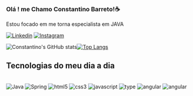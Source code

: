 ### Olá ! me Chamo Constantino Barreto!☕
Estou focado em me torna especialista em JAVA

[![Linkedin](https://img.shields.io/badge/LinkedIn-0077B5?style=for-the-badge&logo=linkedin&logoColor=white)](https://www.linkedin.com/in/constantino-barreto-rr/)
[![Instagram](https://img.shields.io/badge/Instagram-E4405F?style=for-the-badge&logo=instagram&logoColor=white)](https://www.linkedin.com/in/constantino-barreto-rr/)

![Constantino's GitHub stats](https://github-readme-stats.vercel.app/api?username=Constantinoi&show_icons=true&theme=dark)[![Top Langs](https://github-readme-stats.vercel.app/api/top-langs/?username=Constantinoi&layout=compact&theme=dark)](https://github.com/anuraghazra/github-readme-stats)

## Tecnologias do meu dia a dia

<div style="display: inline_block"><br/>
  <img align="center" alt="Java" src="https://img.shields.io/badge/Java-ED8B00?style=for-the-badge&logo=java&logoColor=white"/>
  <img align="center" alt="Spring" src="https://img.shields.io/badge/Spring-6DB33F?style=for-the-badge&logo=spring&logoColor=white"/>
  <img align="center" alt="html5" src="https://img.shields.io/badge/HTML5-E34F26?style=for-the-badge&logo=html5&logoColor=white"/>
  <img align="center" alt="css3"  src="https://img.shields.io/badge/CSS3-1572B6?style=for-the-badge&logo=css3&logoColor=white"/>
  <img align="center" alt="javascript" src="https://img.shields.io/badge/JavaScript-323330?style=for-the-badge&logo=javascript&logoColor=F7DF1E"/>
  <img align="center" alt="type" src="https://img.shields.io/badge/TypeScript-007ACC?style=for-the-badge&logo=typescript&logoColor=white"/>
  <img align="center" alt="angular" src="https://img.shields.io/badge/Angular-DD0031?style=for-the-badge&logo=angular&logoColor=white"/>
  <img align="center" alt="angular" src="https://img.shields.io/badge/PostgreSQL-316192?style=for-the-badge&logo=postgresql&logoColor=white"/>
  
 </div>
 
